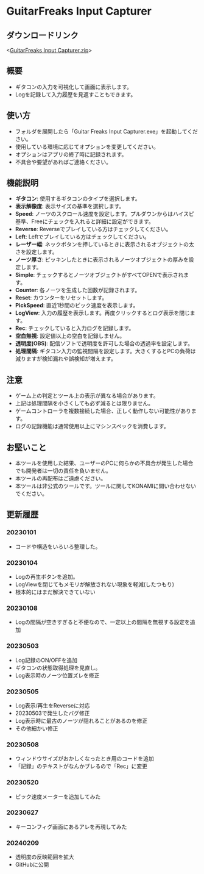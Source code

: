 # GuitarFreaks Input Capturer

## ダウンロードリンク
<[GuitarFreaks Input Capturer.zip](https://wachip-taka.github.io/tools/GuitarFreaks%20Input%20Capturer/GuitarFreaks%20Input%20Capturer.zip)>

## 概要
- ギタコンの入力を可視化して画面に表示します。  
- Logを記録して入力履歴を見返すこともできます。  

## 使い方
- フォルダを展開したら「Guitar Freaks Input Capturer.exe」を起動してください。
- 使用している環境に応じてオプションを変更してください。
- オプションはアプリの終了時に記録されます。
- 不具合や要望があればご連絡ください。

## 機能説明
- **ギタコン**: 使用するギタコンのタイプを選択します。
- **表示解像度**: 表示サイズの基準を選択します。
- **Speed**: ノーツのスクロール速度を設定します。プルダウンからはハイスピ基準、Freeにチェックを入れると詳細に設定ができます。
- **Reverse**: Reverseでプレイしている方はチェックしてください。
- **Left**: Leftでプレイしている方はチェックしてください。
- **レーザー幅**: ネックボタンを押しているときに表示されるオブジェクトの太さを設定します。
- **ノーツ厚さ**: ピッキンしたときに表示されるノーツオブジェクトの厚みを設定します。
- **Simple**: チェックするとノーツオブジェクトがすべてOPENで表示されます。
- **Counter**: 各ノーツを生成した回数が記録されます。
- **Reset**: カウンターをリセットします。
- **PickSpeed**: 直近1秒間のピック速度を表示します。
- **LogView**: 入力の履歴を表示します。再度クリックするとログ表示を閉じます。
- **Rec**: チェックしていると入力ログを記録します。
- **空白無視**: 設定値以上の空白を記録しません。
- **透明度(OBS)**: 配信ソフトで透明度を許可した場合の透過率を設定します。
- **処理間隔**: ギタコン入力の監視間隔を設定します。大きくするとPCの負荷は減りますが検知漏れや誤検知が増えます。

## 注意
- ゲーム上の判定とツール上の表示が異なる場合があります。
- 上記は処理間隔を小さくしても必ず減るとは限りません。
- ゲームコントローラを複数接続した場合、正しく動作しない可能性があります。
- ログの記録機能は通常使用以上にマシンスペックを消費します。

## お堅いこと
- 本ツールを使用した結果、ユーザーのPCに何らかの不具合が発生した場合でも開発者は一切の責任を負いません。  
- 本ツールの再配布はご遠慮ください。  
- 本ツールは非公式のツールです。ツールに関してKONAMIに問い合わせないでください。  

  

## 更新履歴
### 20230101 
- コードや構造をいろいろ整理した。

### 20230104
- Logの再生ボタンを追加。
- LogViewを閉じてもメモリが解放されない現象を軽減(したつもり)
- 根本的にはまだ解決できていない

### 20230108
- Logの間隔が空きすぎると不便なので、一定以上の間隔を無視する設定を追加

### 20230503
- Log記録のON/OFFを追加
- ギタコンの状態取得処理を見直し。
- Log表示時のノーツ位置ズレを修正

### 20230505
- Log表示/再生をReverseに対応
- 20230503で発生したバグ修正
- Log表示時に最古のノーツが隠れることがあるのを修正
- その他細かい修正

### 20230508
- ウィンドウサイズがおかしくなったとき用のコードを追加
- 「記録」のテキストがなんかブレるので「Rec」に変更

### 20230520
- ピック速度メーターを追加してみた

### 20230627
- キーコンフィグ画面にあるアレを再現してみた

### 20240209
- 透明度の反映範囲を拡大
- GitHubに公開
